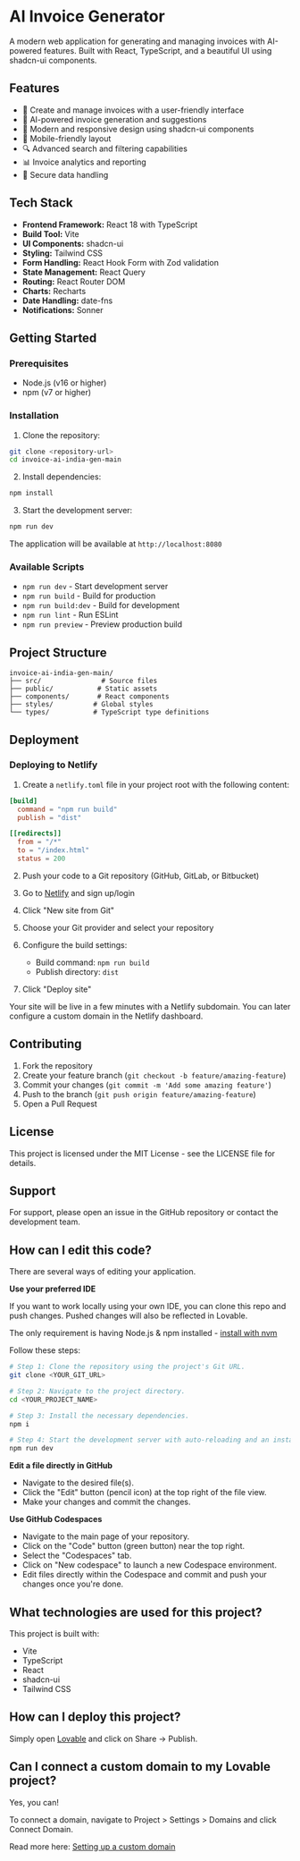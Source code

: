 # AI Invoice Generator

A modern web application for generating and managing invoices with AI-powered features. Built with React, TypeScript, and a beautiful UI using shadcn-ui components.

## Features

- 📝 Create and manage invoices with a user-friendly interface
- 🤖 AI-powered invoice generation and suggestions
- 🎨 Modern and responsive design using shadcn-ui components
- 📱 Mobile-friendly layout
- 🔍 Advanced search and filtering capabilities
- 📊 Invoice analytics and reporting
- 🔐 Secure data handling

## Tech Stack

- **Frontend Framework:** React 18 with TypeScript
- **Build Tool:** Vite
- **UI Components:** shadcn-ui
- **Styling:** Tailwind CSS
- **Form Handling:** React Hook Form with Zod validation
- **State Management:** React Query
- **Routing:** React Router DOM
- **Charts:** Recharts
- **Date Handling:** date-fns
- **Notifications:** Sonner

## Getting Started

### Prerequisites

- Node.js (v16 or higher)
- npm (v7 or higher)

### Installation

1. Clone the repository:
```sh
git clone <repository-url>
cd invoice-ai-india-gen-main
```

2. Install dependencies:
```sh
npm install
```

3. Start the development server:
```sh
npm run dev
```

The application will be available at `http://localhost:8080`

### Available Scripts

- `npm run dev` - Start development server
- `npm run build` - Build for production
- `npm run build:dev` - Build for development
- `npm run lint` - Run ESLint
- `npm run preview` - Preview production build

## Project Structure

```
invoice-ai-india-gen-main/
├── src/               # Source files
├── public/           # Static assets
├── components/       # React components
├── styles/          # Global styles
└── types/           # TypeScript type definitions
```

## Deployment

### Deploying to Netlify

1. Create a `netlify.toml` file in your project root with the following content:
```toml
[build]
  command = "npm run build"
  publish = "dist"

[[redirects]]
  from = "/*"
  to = "/index.html"
  status = 200
```

2. Push your code to a Git repository (GitHub, GitLab, or Bitbucket)

3. Go to [Netlify](https://www.netlify.com/) and sign up/login

4. Click "New site from Git"

5. Choose your Git provider and select your repository

6. Configure the build settings:
   - Build command: `npm run build`
   - Publish directory: `dist`

7. Click "Deploy site"

Your site will be live in a few minutes with a Netlify subdomain. You can later configure a custom domain in the Netlify dashboard.

## Contributing

1. Fork the repository
2. Create your feature branch (`git checkout -b feature/amazing-feature`)
3. Commit your changes (`git commit -m 'Add some amazing feature'`)
4. Push to the branch (`git push origin feature/amazing-feature`)
5. Open a Pull Request

## License

This project is licensed under the MIT License - see the LICENSE file for details.

## Support

For support, please open an issue in the GitHub repository or contact the development team.

## How can I edit this code?

There are several ways of editing your application.

**Use your preferred IDE**

If you want to work locally using your own IDE, you can clone this repo and push changes. Pushed changes will also be reflected in Lovable.

The only requirement is having Node.js & npm installed - [install with nvm](https://github.com/nvm-sh/nvm#installing-and-updating)

Follow these steps:

```sh
# Step 1: Clone the repository using the project's Git URL.
git clone <YOUR_GIT_URL>

# Step 2: Navigate to the project directory.
cd <YOUR_PROJECT_NAME>

# Step 3: Install the necessary dependencies.
npm i

# Step 4: Start the development server with auto-reloading and an instant preview.
npm run dev
```

**Edit a file directly in GitHub**

- Navigate to the desired file(s).
- Click the "Edit" button (pencil icon) at the top right of the file view.
- Make your changes and commit the changes.

**Use GitHub Codespaces**

- Navigate to the main page of your repository.
- Click on the "Code" button (green button) near the top right.
- Select the "Codespaces" tab.
- Click on "New codespace" to launch a new Codespace environment.
- Edit files directly within the Codespace and commit and push your changes once you're done.

## What technologies are used for this project?

This project is built with:

- Vite
- TypeScript
- React
- shadcn-ui
- Tailwind CSS

## How can I deploy this project?

Simply open [Lovable](https://lovable.dev/projects/71bb7c61-b1d9-4168-a1f6-f56d97f3f42a) and click on Share -> Publish.

## Can I connect a custom domain to my Lovable project?

Yes, you can!

To connect a domain, navigate to Project > Settings > Domains and click Connect Domain.

Read more here: [Setting up a custom domain](https://docs.lovable.dev/tips-tricks/custom-domain#step-by-step-guide)
